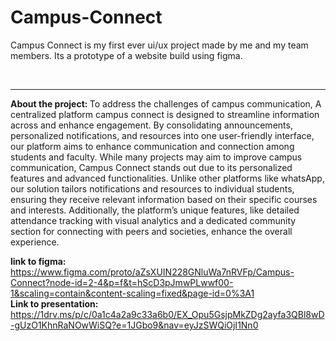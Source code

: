 # Campus-Connect
<p> Campus Connect is my first ever ui/ux project made by me and my team members. Its a prototype of a website build using figma. </p>
<br>
<hr>
<b> About the project: </b> 
To address the challenges of campus communication, 
A centralized platform campus connect is designed to streamline information across and enhance engagement.
By consolidating announcements, personalized notifications, and resources into one user-friendly interface, our platform aims to enhance communication and connection among students and faculty.
While many projects may aim to improve  campus communication, Campus Connect stands out due to its personalized features and advanced functionalities. Unlike other platforms like whatsApp, our solution tailors notifications and resources to individual students, ensuring they receive relevant information based on their specific courses and interests. 
Additionally, the platform’s unique features, like detailed attendance tracking with visual analytics and a dedicated community section for connecting with peers and societies, enhance the overall experience.
<br>

<b> link to figma: </b> https://www.figma.com/proto/aZsXUIN228GNluWa7nRVFp/Campus-Connect?node-id=2-4&p=f&t=hScD3pJmwPLwwf00-1&scaling=contain&content-scaling=fixed&page-id=0%3A1
<br>
<b> Link to presentation: </b> https://1drv.ms/p/c/0a1c4a2a9c33a6b0/EX_Opu5GsjpMkZDg2ayfa3QBl8wD-gUzO1KhnRaNOwWiSQ?e=1JGbo9&nav=eyJzSWQiOjI1Nn0
